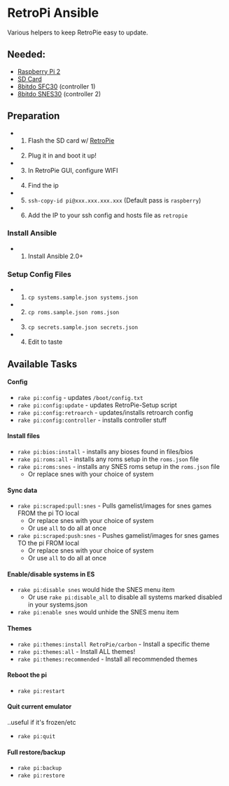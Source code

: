 # RetroPi Ansible

Various helpers to keep RetroPie easy to update.

## Needed:

- [Raspberry Pi 2](https://www.amazon.com/Raspberry-Pi-Model-Project-Board/dp/B00T2U7R7I/?tag=cc0a0-20)
- [SD Card](https://www.amazon.com/SanDisk-microSDHC-Standard-Packaging-SDSQUNC-032G-GN6MA/dp/B010Q57T02/?tag=cc0a0-20)
- [8bitdo SFC30](https://www.amazon.com/SFC30-Wireless-Bluetooth-Controller-Joystick/dp/B00Y0LUQFE/?tag=cc0a0-20) (controller 1)
- [8bitdo SNES30](http://www.amazon.com/Wireless-Bluetooth-Controller-Classic-Joystick/dp/B00X3F0DW4/?tag=cc0a0-20) (controller 2)

## Preparation

- 1. Flash the SD card w/ [RetroPie](http://blog.petrockblock.com/retropie/retropie-downloads/retropie-sd-card-image-for-raspberry-pi-2-2/)
- 2. Plug it in and boot it up!
- 3. In RetroPie GUI, configure WIFI
- 4. Find the ip
- 5. `ssh-copy-id pi@xxx.xxx.xxx.xxx` (Default pass is `raspberry`)
- 6. Add the IP to your ssh config and hosts file as `retropie`

### Install Ansible

- 1. Install Ansible 2.0+

### Setup Config Files

- 1. `cp systems.sample.json systems.json`
- 2. `cp roms.sample.json roms.json`
- 3. `cp secrets.sample.json secrets.json`
- 4. Edit to taste

## Available Tasks

#### Config

- `rake pi:config` - updates `/boot/config.txt`
- `rake pi:config:update` - updates RetroPie-Setup script
- `rake pi:config:retroarch` - updates/installs retroarch config
- `rake pi:config:controller` - installs controller stuff

#### Install files

- `rake pi:bios:install` - installs any bioses found in files/bios
- `rake pi:roms:all` - installs any roms setup in the `roms.json` file
- `rake pi:roms:snes` - installs any SNES roms setup in the `roms.json` file
  - Or replace snes with your choice of system

#### Sync data

- `rake pi:scraped:pull:snes` - Pulls gamelist/images for snes games FROM the pi TO local
  - Or replace snes with your choice of system
  - Or use `all` to do all at once
- `rake pi:scraped:push:snes` - Pushes gamelist/images for snes games TO the pi FROM local
  - Or replace snes with your choice of system
  - Or use `all` to do all at once

#### Enable/disable systems in ES

- `rake pi:disable snes` would hide the SNES menu item
  - Or use `rake pi:disable_all` to disable all systems marked disabled in your systems.json
- `rake pi:enable snes` would unhide the SNES menu item

#### Themes

- `rake pi:themes:install RetroPie/carbon` - Install a specific theme
- `rake pi:themes:all` - Install ALL themes!
- `rake pi:themes:recommended` - Install all recommended themes

#### Reboot the pi

- `rake pi:restart`

#### Quit current emulator

..useful if it's frozen/etc

- `rake pi:quit`

#### Full restore/backup

- `rake pi:backup`
- `rake pi:restore`
